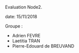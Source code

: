 Evaluation Node2.

date: 15/11/2018

Groupe :

- Adrien FEVRE
- Laetitia TRAN
- Pierre-Edouard de BREUVAND
